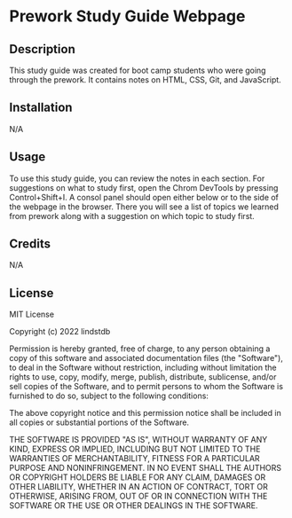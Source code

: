 # Prework Study Guide Webpage

## Description

This study guide was created for boot camp students who were going through the prework. It contains notes on HTML, CSS, Git, and JavaScript.

## Installation

N/A

## Usage

To use this study guide, you can review the notes in each section. For suggestions on what to study first, open the Chrom DevTools by pressing Control+Shift+I. A consol panel should open either below or to the side of the webpage in the browser. There you will see a list of topics we learned from prework along with a suggestion on which topic to study first.

## Credits

N/A

## License

MIT License

Copyright (c) 2022 lindstdb

Permission is hereby granted, free of charge, to any person obtaining a copy
of this software and associated documentation files (the "Software"), to deal
in the Software without restriction, including without limitation the rights
to use, copy, modify, merge, publish, distribute, sublicense, and/or sell
copies of the Software, and to permit persons to whom the Software is
furnished to do so, subject to the following conditions:

The above copyright notice and this permission notice shall be included in all
copies or substantial portions of the Software.

THE SOFTWARE IS PROVIDED "AS IS", WITHOUT WARRANTY OF ANY KIND, EXPRESS OR
IMPLIED, INCLUDING BUT NOT LIMITED TO THE WARRANTIES OF MERCHANTABILITY,
FITNESS FOR A PARTICULAR PURPOSE AND NONINFRINGEMENT. IN NO EVENT SHALL THE
AUTHORS OR COPYRIGHT HOLDERS BE LIABLE FOR ANY CLAIM, DAMAGES OR OTHER
LIABILITY, WHETHER IN AN ACTION OF CONTRACT, TORT OR OTHERWISE, ARISING FROM,
OUT OF OR IN CONNECTION WITH THE SOFTWARE OR THE USE OR OTHER DEALINGS IN THE
SOFTWARE.
